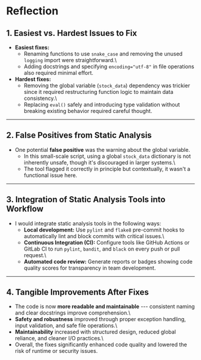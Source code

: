 # Reflection

## 1. Easiest vs. Hardest Issues to Fix

-   **Easiest fixes:**
    -   Renaming functions to use `snake_case` and removing the unused
        `logging` import were straightforward.\
    -   Adding docstrings and specifying `encoding="utf-8"` in file
        operations also required minimal effort.
-   **Hardest fixes:**
    -   Removing the global variable (`stock_data`) dependency was
        trickier since it required restructuring function logic to
        maintain data consistency.\
    -   Replacing `eval()` safely and introducing type validation
        without breaking existing behavior required careful thought.

------------------------------------------------------------------------

## 2. False Positives from Static Analysis

-   One potential **false positive** was the warning about the global
    variable.
    -   In this small-scale script, using a global `stock_data`
        dictionary is not inherently unsafe, though it's discouraged in
        larger systems.\
    -   The tool flagged it correctly in principle but contextually, it
        wasn't a functional issue here.

------------------------------------------------------------------------

## 3. Integration of Static Analysis Tools into Workflow

-   I would integrate static analysis tools in the following ways:
    -   **Local development:** Use `pylint` and `flake8` pre-commit
        hooks to automatically lint and block commits with critical
        issues.\
    -   **Continuous Integration (CI):** Configure tools like GitHub
        Actions or GitLab CI to run `pylint`, `bandit`, and `black` on
        every push or pull request.\
    -   **Automated code review:** Generate reports or badges showing
        code quality scores for transparency in team development.

------------------------------------------------------------------------

## 4. Tangible Improvements After Fixes

-   The code is now **more readable and maintainable** --- consistent
    naming and clear docstrings improve comprehension.\
-   **Safety and robustness** improved through proper exception
    handling, input validation, and safe file operations.\
-   **Maintainability** increased with structured design, reduced global
    reliance, and cleaner I/O practices.\
-   Overall, the fixes significantly enhanced code quality and lowered
    the risk of runtime or security issues.
